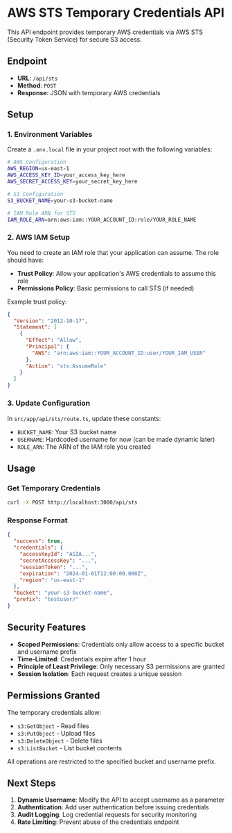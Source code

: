 # AWS STS Temporary Credentials API

This API endpoint provides temporary AWS credentials via AWS STS (Security Token Service) for secure S3 access.

## Endpoint

- **URL**: `/api/sts`
- **Method**: `POST`
- **Response**: JSON with temporary AWS credentials

## Setup

### 1. Environment Variables

Create a `.env.local` file in your project root with the following variables:

```bash
# AWS Configuration
AWS_REGION=us-east-1
AWS_ACCESS_KEY_ID=your_access_key_here
AWS_SECRET_ACCESS_KEY=your_secret_key_here

# S3 Configuration
S3_BUCKET_NAME=your-s3-bucket-name

# IAM Role ARN for STS
IAM_ROLE_ARN=arn:aws:iam::YOUR_ACCOUNT_ID:role/YOUR_ROLE_NAME
```

### 2. AWS IAM Setup

You need to create an IAM role that your application can assume. The role should have:

- **Trust Policy**: Allow your application's AWS credentials to assume this role
- **Permissions Policy**: Basic permissions to call STS (if needed)

Example trust policy:
```json
{
  "Version": "2012-10-17",
  "Statement": [
    {
      "Effect": "Allow",
      "Principal": {
        "AWS": "arn:aws:iam::YOUR_ACCOUNT_ID:user/YOUR_IAM_USER"
      },
      "Action": "sts:AssumeRole"
    }
  ]
}
```

### 3. Update Configuration

In `src/app/api/sts/route.ts`, update these constants:
- `BUCKET_NAME`: Your S3 bucket name
- `USERNAME`: Hardcoded username for now (can be made dynamic later)
- `ROLE_ARN`: The ARN of the IAM role you created

## Usage

### Get Temporary Credentials

```bash
curl -X POST http://localhost:3000/api/sts
```

### Response Format

```json
{
  "success": true,
  "credentials": {
    "accessKeyId": "ASIA...",
    "secretAccessKey": "...",
    "sessionToken": "...",
    "expiration": "2024-01-01T12:00:00.000Z",
    "region": "us-east-1"
  },
  "bucket": "your-s3-bucket-name",
  "prefix": "testuser/"
}
```

## Security Features

- **Scoped Permissions**: Credentials only allow access to a specific bucket and username prefix
- **Time-Limited**: Credentials expire after 1 hour
- **Principle of Least Privilege**: Only necessary S3 permissions are granted
- **Session Isolation**: Each request creates a unique session

## Permissions Granted

The temporary credentials allow:
- `s3:GetObject` - Read files
- `s3:PutObject` - Upload files
- `s3:DeleteObject` - Delete files
- `s3:ListBucket` - List bucket contents

All operations are restricted to the specified bucket and username prefix.

## Next Steps

1. **Dynamic Username**: Modify the API to accept username as a parameter
2. **Authentication**: Add user authentication before issuing credentials
3. **Audit Logging**: Log credential requests for security monitoring
4. **Rate Limiting**: Prevent abuse of the credentials endpoint
